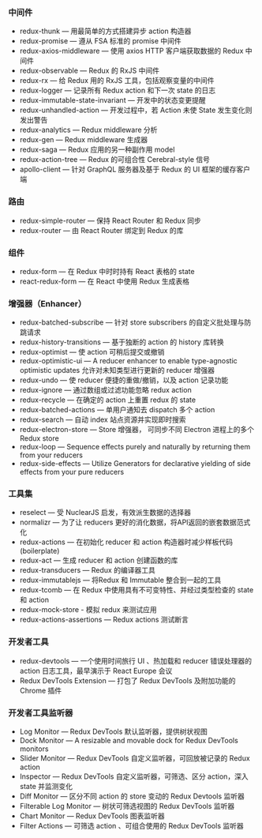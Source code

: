 ### 中间件
- redux-thunk — 用最简单的方式搭建异步 action 构造器
- redux-promise — 遵从 FSA 标准的 promise 中间件
- redux-axios-middleware — 使用 axios HTTP 客户端获取数据的 Redux 中间件
- redux-observable — Redux 的 RxJS 中间件
- redux-rx — 给 Redux 用的 RxJS 工具，包括观察变量的中间件
- redux-logger — 记录所有 Redux action 和下一次 state 的日志
- redux-immutable-state-invariant — 开发中的状态变更提醒
- redux-unhandled-action — 开发过程中，若 Action 未使 State 发生变化则发出警告
- redux-analytics — Redux middleware 分析
- redux-gen — Redux middleware 生成器
- redux-saga — Redux 应用的另一种副作用 model
- redux-action-tree — Redux 的可组合性 Cerebral-style 信号
- apollo-client — 针对 GraphQL 服务器及基于 Redux 的 UI 框架的缓存客户端

### 路由
- redux-simple-router — 保持 React Router 和 Redux 同步
- redux-router — 由 React Router 绑定到 Redux 的库

### 组件
- redux-form — 在 Redux 中时时持有 React 表格的 state
- react-redux-form — 在 React 中使用 Redux 生成表格

### 增强器（Enhancer）
- redux-batched-subscribe — 针对 store subscribers 的自定义批处理与防跳请求
- redux-history-transitions — 基于独断的 action 的 history 库转换
- redux-optimist — 使 action 可稍后提交或撤销
- redux-optimistic-ui — A reducer enhancer to enable type-agnostic optimistic updates 允许对未知类型进行更新的 reducer 增强器
- redux-undo — 使 reducer 便捷的重做/撤销，以及 action 记录功能
- redux-ignore — 通过数组或过滤功能忽略 redux action
- redux-recycle — 在确定的 action 上重置 redux 的 state
- redux-batched-actions — 单用户通知去 dispatch 多个 action
- redux-search — 自动 index 站点资源并实现即时搜索
- redux-electron-store — Store 增强器， 可同步不同 Electron 进程上的多个 Redux store
- redux-loop — Sequence effects purely and naturally by returning them from your reducers
- redux-side-effects — Utilize Generators for declarative yielding of side effects from your pure reducers

### 工具集
- reselect — 受 NuclearJS 启发，有效派生数据的选择器
- normalizr — 为了让 reducers 更好的消化数据，将API返回的嵌套数据范式化
- redux-actions — 在初始化 reducer 和 action 构造器时减少样板代码 (boilerplate)
- redux-act — 生成 reducer 和 action 创建函数的库
- redux-transducers — Redux 的编译器工具
- redux-immutablejs — 将Redux 和 Immutable 整合到一起的工具
- redux-tcomb — 在 Redux 中使用具有不可变特性、并经过类型检查的 state 和 action
- redux-mock-store - 模拟 redux 来测试应用
- redux-actions-assertions — Redux actions 测试断言

### 开发者工具
- redux-devtools — 一个使用时间旅行 UI 、热加载和 reducer 错误处理器的 action 日志工具，最早演示于 React Europe 会议
- Redux DevTools Extension — 打包了 Redux DevTools 及附加功能的 Chrome 插件

### 开发者工具监听器
- Log Monitor — Redux DevTools 默认监听器，提供树状视图
- Dock Monitor — A resizable and movable dock for Redux DevTools monitors
- Slider Monitor — Redux DevTools 自定义监听器，可回放被记录的 Redux action
- Inspector — Redux DevTools 自定义监听器，可筛选、区分 action，深入 state 并监测变化
- Diff Monitor — 区分不同 action 的 store 变动的 Redux Devtools 监听器
- Filterable Log Monitor — 树状可筛选视图的 Redux DevTools 监听器
- Chart Monitor — Redux DevTools 图表监听器
- Filter Actions — 可筛选 action 、可组合使用的 Redux DevTools 监听器